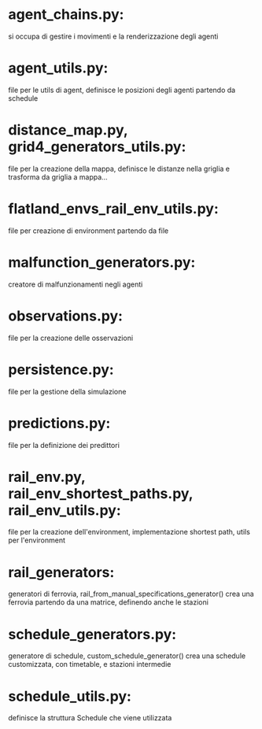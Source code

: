 # agent_chains.py:    
si occupa di gestire i movimenti e la renderizzazione degli agenti

# agent_utils.py:    
file per le utils di agent, definisce le posizioni degli agenti partendo da schedule

# distance_map.py, grid4_generators_utils.py:
file per la creazione della mappa, definisce le distanze nella griglia e trasforma da griglia a mappa...

# flatland_envs_rail_env_utils.py:    
file per creazione di environment partendo da file

# malfunction_generators.py:    
creatore di malfunzionamenti negli agenti

# observations.py:    
file per la creazione delle osservazioni 

# persistence.py:    
file per la gestione della simulazione

# predictions.py:    
file per la definizione dei predittori

# rail_env.py, rail_env_shortest_paths.py, rail_env_utils.py:     
file per la creazione dell'environment, implementazione shortest path, utils per l'environment

# rail_generators:    
generatori di ferrovia, rail_from_manual_specifications_generator() crea una ferrovia partendo da una matrice, definendo anche le stazioni

# schedule_generators.py:    
generatore di schedule, custom_schedule_generator() crea una schedule customizzata, con timetable, e stazioni intermedie 

# schedule_utils.py:    
definisce la struttura Schedule che viene utilizzata 
